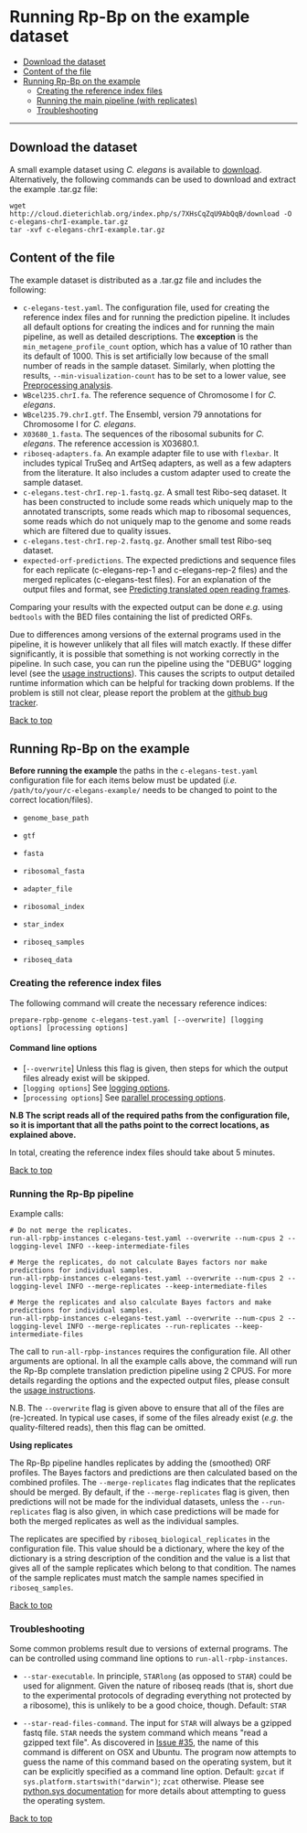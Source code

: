
# Running Rp-Bp on the example dataset

<a id='toc'></a>

* [Download the dataset](#download)
* [Content of the file](#example-dataset-files)
* [Running Rp-Bp on the example](#running-example)
    * [Creating the reference index files](#creating-reference-indices)
    * [Running the main pipeline (with replicates)](#running-rpbp-pipeline)
    * [Troubleshooting](#common-problems)

---

<a name="download"></a>

## Download the dataset

A small example dataset using _C. elegans_ is available to [download](http://cloud.dieterichlab.org/index.php/s/7XHsCqZqU9AbQqB/download). Alternatively, the 
following commands can be used to download and extract the example .tar.gz file:

```
wget http://cloud.dieterichlab.org/index.php/s/7XHsCqZqU9AbQqB/download -O c-elegans-chrI-example.tar.gz
tar -xvf c-elegans-chrI-example.tar.gz
```

<a id="example-dataset-files"></a>

## Content of the file

The example dataset is distributed as a .tar.gz file and includes the following:

* `c-elegans-test.yaml`. The configuration file, used for creating the reference index files and for running the prediction pipeline. It includes all default options for creating the indices and for running the main pipeline, as well as detailed descriptions. 
The **exception** is the `min_metagene_profile_count` option, which has a value of 10 rather than its default of 1000. This is set artificially low because of the small number of reads in the sample dataset. Similarly, when plotting the results, `--min-visualization-count` has to be set to a lower value, see [Preprocessing analysis](analysis-scripts.html#preprocessing-report).
* `WBcel235.chrI.fa`. The reference sequence of Chromosome I for _C. elegans_.
* `WBcel235.79.chrI.gtf`. The Ensembl, version 79 annotations for Chromosome I for _C. elegans_.
* `X03680_1.fasta`. The sequences of the ribosomal subunits for _C. elegans_. The reference accession is X03680.1.
* `riboseq-adapters.fa`. An example adapter file to use with `flexbar`. It includes typical TruSeq and ArtSeq adapters, as well as a few adapters from the literature. It also includes a custom adapter used to create the sample dataset.
* `c-elegans.test-chrI.rep-1.fastq.gz`. A small test Ribo-seq dataset. It has been constructed to include some reads which uniquely map to the annotated transcripts, some reads which map to ribosomal sequences, some reads which do not uniquely map to the genome and some reads which are filtered due to quality issues.
* `c-elegans.test-chrI.rep-2.fastq.gz`. Another small test Ribo-seq dataset.
* `expected-orf-predictions`. The expected predictions and sequence files for each replicate (c-elegans-rep-1 and c-elegans-rep-2 files) and the merged replicates (c-elegans-test files). For an explanation of the output files and format, see [Predicting translated open reading frames](usage-instructions.html#predicting-translated-open-reading-frames).

Comparing your results with the expected output can be done *e.g.* using `bedtools` with the BED files containing the list of predicted ORFs. 

Due to differences among versions of the external programs used in the pipeline, it is however unlikely that all files will match exactly. If these differ significantly, it is possible that something is not working correctly in the pipeline. In such case, you can run the pipeline using the "DEBUG" logging level (see the [usage instructions](usage-instructions.html#logging-options)). This causes the scripts to output detailed runtime information which can be helpful for tracking down problems. If the problem is still not clear, please report the problem at the [github bug tracker](https://github.com/dieterich-lab/rp-bp/issues).

[Back to top](#toc)

<a id="running-example"></a>

## Running Rp-Bp on the example

**Before running the example** the paths in the `c-elegans-test.yaml` configuration file for each items below must be updated (*i.e.* `/path/to/your/c-elegans-example/` needs to be changed to point to the correct location/files).

* `genome_base_path`
* `gtf`
* `fasta`
* `ribosomal_fasta`
* `adapter_file`

* `ribosomal_index`
* `star_index`
* `riboseq_samples`
* `riboseq_data`

<a id='creating-reference-indices'></a>

### Creating the reference index files

The following command will create the necessary reference indices:
 
```
prepare-rpbp-genome c-elegans-test.yaml [--overwrite] [logging options] [processing options]
```

#### Command line options

* [`--overwrite`] Unless this flag is given, then steps for which the output files already exist will be skipped.
* [`logging options`] See [logging options](usage-instructions.html#logging-options).
* [`processing options`] See [parallel processing options](usage-instructions.html#parallel-processing-options).

**N.B The script reads all of the required paths from the configuration file, so it is important that all the paths point to the correct locations, as explained above.**

In total, creating the reference index files should take about 5 minutes.


[Back to top](#toc)

<a id='running-rpbp-pipeline'></a>

### Running the Rp-Bp pipeline

Example calls:

```
# Do not merge the replicates.
run-all-rpbp-instances c-elegans-test.yaml --overwrite --num-cpus 2 --logging-level INFO --keep-intermediate-files

# Merge the replicates, do not calculate Bayes factors nor make predictions for individual samples.
run-all-rpbp-instances c-elegans-test.yaml --overwrite --num-cpus 2 --logging-level INFO --merge-replicates --keep-intermediate-files

# Merge the replicates and also calculate Bayes factors and make predictions for individual samples.
run-all-rpbp-instances c-elegans-test.yaml --overwrite --num-cpus 2 --logging-level INFO --merge-replicates --run-replicates --keep-intermediate-files
```

The call to `run-all-rpbp-instances` requires the configuration file. All other arguments are optional. In all the example calls above, the command will run the Rp-Bp complete translation prediction pipeline using 2 CPUS. For more details regarding the options and the expected output files, please consult the [usage instructions](usage-instructions.html#running-pipelines).

N.B. The `--overwrite` flag is given above to ensure that all of the files are (re-)created. In typical use cases, if some of the files already exist (*e.g.* the quality-filtered reads), then this flag can be omitted.

**Using replicates**

The Rp-Bp pipeline handles replicates by adding the (smoothed) ORF profiles. The Bayes factors and predictions are then calculated based on the combined profiles. The `--merge-replicates` flag indicates that the replicates should be merged. By default, if the `--merge-replicates` flag is given, then predictions will not be made for the individual datasets, unless the `--run-replicates` flag is also given, in which case predictions will be made for both the merged replicates as well as the individual samples.

The replicates are specified by `riboseq_biological_replicates` in the configuration file. This value should be a dictionary, where the key of the dictionary is a string description of the condition and the value is a list that gives all of the sample replicates which belong to that condition. The names of the sample replicates must match the sample names specified in `riboseq_samples`. 


[Back to top](#toc)

<a id='common-problems'></a>

### Troubleshooting

Some common problems result due to versions of external programs. The can be controlled using command line options to `run-all-rpbp-instances`.


* `--star-executable`. In principle, `STARlong` (as opposed to `STAR`) could be used for alignment. Given the nature of riboseq reads (that is, short due to the experimental protocols of degrading everything not protected by a ribosome), this is unlikely to be a good choice, though. Default: `STAR`


* `--star-read-files-command`. The input for `STAR` will always be a gzipped fastq file. `STAR` needs the system command which means "read a gzipped text file". As discovered in [Issue #35](https://github.com/dieterich-lab/rp-bp/issues/35), the name of this command is different on OSX and Ubuntu. The program now attempts to guess the name of this command based on the operating system, but it can be explicitly specified as a command line option. Default: `gzcat` if `sys.platform.startswith("darwin")`; `zcat` otherwise. Please see [python.sys documentation](https://docs.python.org/3/library/sys.html) for more details about attempting to guess the operating system.

[Back to top](#toc)
